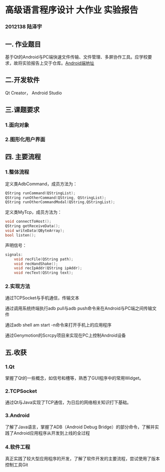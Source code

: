 
# 高级语言程序设计 大作业 实验报告

### 2012138 陆泽宇 

## 一. 作业题目

基于Qt的Android与PC端快速文件传输、文件管理、多屏协作工具。应学校要求，故将实验报告上交于仓库。[Android端地址](https://github.com/DreamChaser-luzeyu/LingOne-Android)

## 二.开发软件

Qt Creator， Android Studio

## 三.课题要求

### 1.面向对象

### 2.图形化用户界面

## 四. 主要流程

### 1.整体流程

定义类AdbCommand，成员方法为：

```cpp
QString runCommand(QStringList);
QString runOtherCommand(QString, QStringList);
QString runOtherCommandModal(QString,QStringList);
```

定义类MyTcp，成员方法为：

```cpp
void connectToHost();
QString getReceiveData();
void writeData(QByteArray);
bool listen();
```

声明信号：

```cpp
signals:
    void recFile(QString path);
    void recHandShake();
    void recIpAddr(QString ipAddr);
    void recText(QString text);
```

### 2.实现方法

通过TCPSocket与手机通信，传输文本

通过调用系统终端执行adb pull与adb push命令来在Android与PC端之间传输文件

通过adb shell am start -n命令来打开手机上的应用程序

通过Genymotion的Scrcpy项目来实现在PC上控制Android设备

## 五.收获

### 1.Qt

掌握了Qt的一些概念，如信号和槽等，熟悉了GUI程序中的常用Widget。

### 2.TCPSocket

通过Qt与Java实现了TCP通信，为日后的网络相关知识打下基础。

### 3.Android

了解了Java语言，掌握了ADB（Android Debug Bridge）的部分命令，了解并实践了Android应用程序从开发到上线的全过程

### 4.软件工程

真正实践了较大型应用程序的开发，了解了软件开发的主要流程，尝试使用了版本控制工具Git
